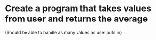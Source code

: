 Create a program that takes values from user and returns the average
====
(Should be able to handle as many values as user puts in)
